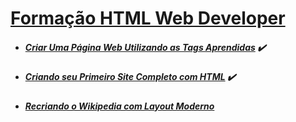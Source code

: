 # [Formação HTML Web Developer](https://web.dio.me/track/formacao-html-web-developer)
- ##### [Criar Uma Página Web Utilizando as Tags Aprendidas](https://web.dio.me/lab/criar-uma-pagina-web-utilizando-as-tags-aprendidas/learning/fc56c26e-95a4-419d-a5bf-48826e676952) :heavy_check_mark:

- ##### [Criando seu Primeiro Site Completo com HTML](https://web.dio.me/project/criando-seu-primeiro-site-completo-com-html/learning/d6ceca11-2858-4a8f-a76f-4d63a91cc603) :heavy_check_mark:

- ##### [Recriando o Wikipedia com Layout Moderno](https://web.dio.me/project/recriando-o-wikipedia-com-layout-moderno/learning/fb2493c1-bc7a-4cbf-91f8-2927f2a68adb)
